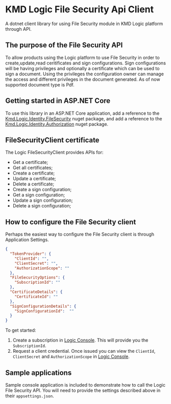 ﻿# KMD Logic File Security Api Client

A dotnet client library for using File Security module in KMD Logic platform through API.

## The purpose of the File Security API

To allow products using the Logic platform to use File Security in order to create,update,read ceritificates and sign configurations. Sign configurations will be having privileges and optionally a certificate which can be used to sign a document. Using the privileges the configuration owner can manage the access and different privileges in the document generated. As of now supported document type is Pdf.


## Getting started in ASP.NET Core

To use this library in an ASP.NET Core application, 
add a reference to the [Kmd.Logic.Identity.FileSecurity](https://www.nuget.org/packages/Kmd.Logic.FileSecurity.Client) nuget package, 
and add a reference to the [Kmd.Logic.Identity.Authorization](https://www.nuget.org/packages/Kmd.Logic.Identity.Authorization) nuget package.


## FileSecurityClient certificate

The Logic FileSecurityClient provides APIs for:

* Get a certificate;
* Get all certificates;
* Create a certificate;
* Update a certificate;
* Delete a certificate;
* Create a sign configuration;
* Get a sign configuration;
* Update a sign configuration;
* Delete a sign configuration;

## How to configure the File Security client

Perhaps the easiest way to configure the File Security client is through Application Settings.

```json
{
  "TokenProvider": {
    "ClientId": "",
    "ClientSecret": "",
    "AuthorizationScope": ""
  },
  "FileSecurityOptions": {
    "SubscriptionId": ""
  },
  "CertificateDetails": {
    "CertificateId": ""
  },
  "SignConfigurationDetails": {
    "SignConfigurationId":  ""
  }
}
```

To get started:

1. Create a subscription in [Logic Console](https://console.kmdlogic.io). This will provide you the `SubscriptionId`.
2. Request a client credential. Once issued you can view the `ClientId`, `ClientSecret` and `AuthorizationScope` in [Logic Console](https://console.kmdlogic.io).

## Sample applications

Sample console application is included to demonstrate how to call the Logic File Security API. You will need to provide the settings described above in their `appsettings.json`.
